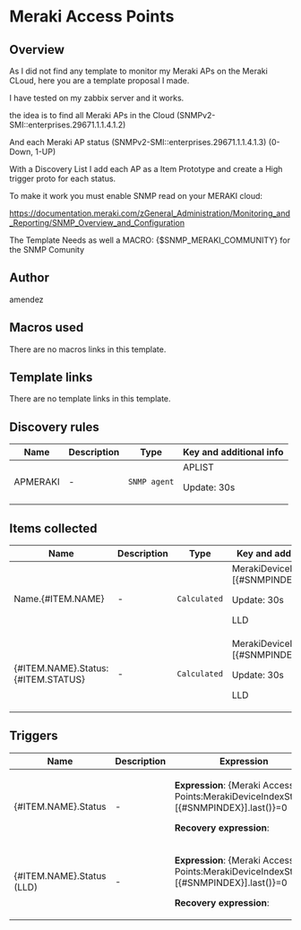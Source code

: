 # Meraki Access Points

## Overview

As I did not find any template to monitor my Meraki APs on the Meraki CLoud, here you are a template proposal I made.


I have tested on my zabbix server and it works.


the idea is to find all Meraki APs in the Cloud (SNMPv2-SMI::enterprises.29671.1.1.4.1.2)


And each Meraki AP status (SNMPv2-SMI::enterprises.29671.1.1.4.1.3) (0-Down, 1-UP)


With a Discovery List I add each AP as a Item Prototype and create a High trigger proto for each status.


 


To make it work you must enable SNMP read on your MERAKI cloud:


<https://documentation.meraki.com/zGeneral_Administration/Monitoring_and_Reporting/SNMP_Overview_and_Configuration>


The Template Needs as well a MACRO: {$SNMP\_MERAKI\_COMMUNITY} for the SNMP Comunity


 



## Author

amendez

## Macros used

There are no macros links in this template.

## Template links

There are no template links in this template.

## Discovery rules

|Name|Description|Type|Key and additional info|
|----|-----------|----|----|
|APMERAKI|<p>-</p>|`SNMP agent`|APLIST<p>Update: 30s</p>|
## Items collected

|Name|Description|Type|Key and additional info|
|----|-----------|----|----|
|Name.{#ITEM.NAME}|<p>-</p>|`Calculated`|MerakiDeviceIndex.[{#SNMPINDEX}]<p>Update: 30s</p><p>LLD</p>|
|{#ITEM.NAME}.Status:{#ITEM.STATUS}|<p>-</p>|`Calculated`|MerakiDeviceIndexStatus.[{#SNMPINDEX}]<p>Update: 30s</p><p>LLD</p>|
## Triggers

|Name|Description|Expression|Priority|
|----|-----------|----------|--------|
|{#ITEM.NAME}.Status|<p>-</p>|<p>**Expression**: {Meraki Access Points:MerakiDeviceIndexStatus.[{#SNMPINDEX}].last()}=0</p><p>**Recovery expression**: </p>|high|
|{#ITEM.NAME}.Status (LLD)|<p>-</p>|<p>**Expression**: {Meraki Access Points:MerakiDeviceIndexStatus.[{#SNMPINDEX}].last()}=0</p><p>**Recovery expression**: </p>|high|
